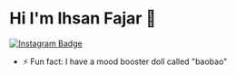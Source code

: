 # Hi I'm Ihsan Fajar 👋
[![Instagram Badge](https://img.shields.io/badge/-@ihsanfrr-purple?style=flat&logo=instagram&logoColor=white&link=https://instagram.com/ihsanfrr/)](https://instagram.com/ihsanfrr)
- ⚡ Fun fact: I have a mood booster doll called "baobao"
